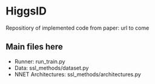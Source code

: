 # HiggsID
Repositiory of implemented code from paper: url to come

## Main files here
- Runner: run_train.py
- Data: ssl_methods/dataset.py
- NNET Architectures: ssl_methods/architectures.py


